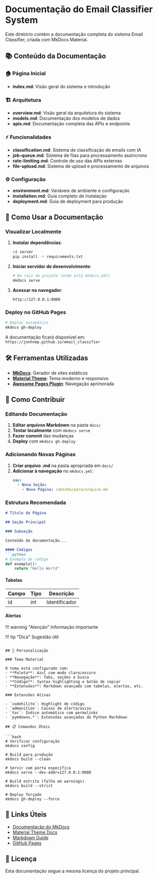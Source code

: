 # Documentação do Email Classifier System

Este diretório contém a documentação completa do sistema Email Classifier, criada com MkDocs Material.

## 📚 Conteúdo da Documentação

### 🏠 Página Inicial
- **index.md**: Visão geral do sistema e introdução

### 🏗️ Arquitetura
- **overview.md**: Visão geral da arquitetura do sistema
- **models.md**: Documentação dos modelos de dados
- **apis.md**: Documentação completa das APIs e endpoints

### ⚡ Funcionalidades
- **classification.md**: Sistema de classificação de emails com IA
- **job-queue.md**: Sistema de filas para processamento assíncrono
- **rate-limiting.md**: Controle de uso das APIs externas
- **file-upload.md**: Sistema de upload e processamento de arquivos

### ⚙️ Configuração
- **environment.md**: Variáveis de ambiente e configuração
- **installation.md**: Guia completo de instalação
- **deployment.md**: Guia de deployment para produção

## 🚀 Como Usar a Documentação

### Visualizar Localmente

1. **Instalar dependências**:
   ```bash
   cd server
   pip install -r requirements.txt
   ```

2. **Iniciar servidor de desenvolvimento**:
   ```bash
   # Na raiz do projeto (onde está mkdocs.yml)
   mkdocs serve
   ```

3. **Acessar no navegador**:
   ```
   http://127.0.0.1:8000
   ```

### Deploy no GitHub Pages

```bash
# Deploy automático
mkdocs gh-deploy
```

A documentação ficará disponível em: `https://jonhvmp.github.io/email_classifier`

## 🛠️ Ferramentas Utilizadas

- **[MkDocs](https://www.mkdocs.org/)**: Gerador de sites estáticos
- **[Material Theme](https://squidfunk.github.io/mkdocs-material/)**: Tema moderno e responsivo
- **[Awesome Pages Plugin](https://github.com/lukasgeiter/mkdocs-awesome-pages-plugin)**: Navegação aprimorada

## 📝 Como Contribuir

### Editando Documentação

1. **Editar arquivos Markdown** na pasta `docs/`
2. **Testar localmente** com `mkdocs serve`
3. **Fazer commit** das mudanças
4. **Deploy** com `mkdocs gh-deploy`

### Adicionando Novas Páginas

1. **Criar arquivo .md** na pasta apropriada em `docs/`
2. **Adicionar à navegação** no `mkdocs.yml`:
   ```yaml
   nav:
     - Nova Seção:
       - Nova Página: caminho/para/arquivo.md
   ```

### Estrutura Recomendada

```markdown
# Título da Página

## Seção Principal

### Subseção

Conteúdo da documentação...

#### Códigos
```python
# Exemplo de código
def exemplo():
    return "Hello World"
```

#### Tabelas
| Campo | Tipo | Descrição |
|-------|------|-----------|
| id    | int  | Identificador |

#### Alertas
!!! warning "Atenção"
    Informação importante

!!! tip "Dica"
    Sugestão útil
```

## 🎨 Personalização

### Tema Material

O tema está configurado com:
- **Paleta**: Azul com modo claro/escuro
- **Navegação**: Tabs, seções e busca
- **Código**: Syntax highlighting e botão de copiar
- **Extensões**: Markdown avançado com tabelas, alertas, etc.

### Extensões Ativas

- `codehilite`: Highlight de código
- `admonition`: Caixas de alerta/aviso
- `toc`: Índice automático com permalinks
- `pymdownx.*`: Extensões avançadas do Python Markdown

## 📋 Comandos Úteis

```bash
# Verificar configuração
mkdocs config

# Build para produção
mkdocs build --clean

# Servir com porta específica
mkdocs serve --dev-addr=127.0.0.1:8080

# Build estrito (falha em warnings)
mkdocs build --strict

# Deploy forçado
mkdocs gh-deploy --force
```

## 🔗 Links Úteis

- [Documentação do MkDocs](https://www.mkdocs.org/)
- [Material Theme Docs](https://squidfunk.github.io/mkdocs-material/)
- [Markdown Guide](https://www.markdownguide.org/)
- [GitHub Pages](https://pages.github.com/)

## 📄 Licença

Esta documentação segue a mesma licença do projeto principal.
